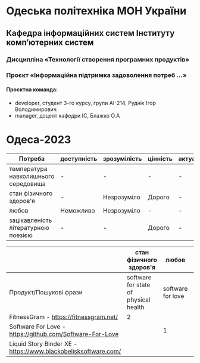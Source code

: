 # Одеська політехніка МОН України

## Кафедра інформаційних систем Інституту комп’ютерних систем

### Дисципліна «Технології створення програмних продуктів»

### Проєкт «Інформаційна підтримка задоволення потреб ...»

#### Проєктна команда:

- developer, студент 3-го курсу, групи АІ-214, Руднік Ігор Володимирович
- manager, доцент кафедри ІС, Блажко О.А

# Одеса-2023

| Потреба                              | доступність | зрозумілість | цінність    | актуальність |
| -----------                          | ----------- | -----------  | ----------- | -----------  |
| температура навколишнього середовища | -           | -            | -           | -            |
| стан фізичного здоров'я              | -           | Незрозуміло  | Дорого      | -            |
| любов                                | Неможливо   | Незрозуміло  | -           | -            |
| зацікавленість літературною поезією  | -           | -            | Дорого      | -            |

|                                                                | стан фізичного здоров'я               | любов             | зацікавленість літературною поезією      | Тип ліцензії | Примітка    |
| -----------                                                    | -----------                           | -----------       | -----------                              | -----------  | ----------- |
| Продукт/Пошукові фрази                                         | software for state of physical health | software for love | software for interest in literary poetry |              |             |
| FitnessGram - https://fitnessgram.net/                         | 2                                     |                   |                                          | Shareware    |             |
| Software For Love - https://github.com/Software-For-Love       |                                       | 1                 |                                          | OpenSource   |             |
| Liquid Story Binder XE - https://www.blackobelisksoftware.com/ |                                       |                   | 2                                        | Shareware    |             |
